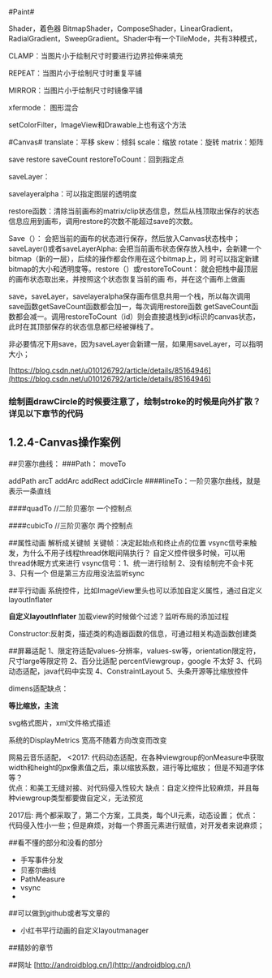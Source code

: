 #Paint#

Shader，着色器
BitmapShader，ComposeShader，LinearGradient，RadialGradient，SweepGradient。Shader中有一个TileMode，共有3种模式，

CLAMP：当图片小于绘制尺寸时要进行边界拉伸来填充

REPEAT：当图片小于绘制尺寸时重复平铺

MIRROR：当图片小于绘制尺寸时镜像平铺

xfermode： 图形混合

setColorFilter，ImageView和Drawable上也有这个方法

#Canvas#
translate：平移
skew：倾斜
scale：缩放
rotate：旋转
matrix：矩阵

save
restore
saveCount
restoreToCount：回到指定点

saveLayer：

savelayeralpha：可以指定图层的透明度

restore函数：清除当前画布的matrix/clip状态信息，然后从栈顶取出保存的状态信息应用到画布，调用restore的次数不能超过save的次数。

Save（）： 会把当前的画布的状态进行保存，然后放入Canvas状态栈中；
saveLayer()或者saveLayerAlpha: 会把当前画布状态保存放入栈中，会新建一个bitmap（新的一层），后续的操作都会作用在这个bitmap上，同      时可以指定新建bitmap的大小和透明度等。restore（）或restoreToCount： 就会把栈中最顶层的画布状态取出来，并按照这个状态恢复当前的画        布，并在这个画布上做画

save，saveLayer，savelayeralpha保存画布信息共用一个栈，所以每次调用save函数getSaveCount函数都会加一，每次调用restore函数  getSaveCount函数都会减一。调用restoreToCount（id）则会直接退栈到id标识的canvas状态，此时在其顶部保存的状态信息都已经被弹栈了。
 

非必要情况下用save，因为saveLayer会新建一层，如果用saveLayer，可以指明大小；

[https://blog.csdn.net/u010126792/article/details/85164946](https://blog.csdn.net/u010126792/article/details/85164946)

### 绘制画drawCircle的时候要注意了，绘制stroke的时候是向外扩散？详见以下章节的代码
1.2.4-Canvas操作案例
---
##贝塞尔曲线：
###Path：
moveTo

addPath
arcT
addArc
addRect
addCircle
####lineTo：一阶贝塞尔曲线，就是表示一条直线

####quadTo //二阶贝塞尔 一个控制点 

####cubicTo //三阶贝塞尔 两个控制点


##属性动画
解析成关键帧
关键帧：决定起始点和终止点的位置
vsync信号来触发，为什么不用子线程thread休眠间隔执行？
自定义控件很多时候，可以用thread休眠方式来进行
vsync信号：1、统一进行绘制 2、没有绘制完不会卡死 3、只有一个
但是第三方应用没法监听sync

##平行动画
系统控件，比如ImageView里头也可以添加自定义属性，通过自定义layoutInflater<br/>

**自定义layoutInflater**
加载view的时候做个过滤？监听布局的添加过程<br/>

Constructor:反射类，描述类的构造器函数的信息，可通过相关构造函数创建类

##屏幕适配
1、限定符适配values-分辨率，values-sw等，orientation限定符，尺寸large等限定符
2、百分比适配 percentViewgroup，google 不太好
3、代码动态适配，java代码中实现
4、ConstraintLayout
5、头条开源等比缩放控件

dimens适配缺点：

**等比缩放，主流**

svg格式图片，xml文件格式描述

系统的DisplayMetrics 宽高不随着方向改变而改变

网易云音乐适配，
<2017: 代码动态适配，在各种viewgroup的onMeasure中获取width和height的px像素值之后，乘以缩放系数，进行等比缩放； 但是不知道字体等？<br/>
优点：和美工无缝对接、对代码侵入性较大
缺点：自定义控件比较麻烦，并且每种viewgroup类型都要做自定义，无法预览

2017后: 两个都采取了，第二个方案，工具类，每个UI元素，动态设置；
优点：代码侵入性小一些；但是麻烦，对每一个界面元素进行赋值，对开发者来说麻烦；



##看不懂的部分和没看的部分
* 手写事件分发
* 贝塞尔曲线
* PathMeasure
* vsync
* 

##可以做到github或者写文章的
* 小红书平行动画的自定义layoutmanager

##精妙的章节


##网址
[http://androidblog.cn/](http://androidblog.cn/)




